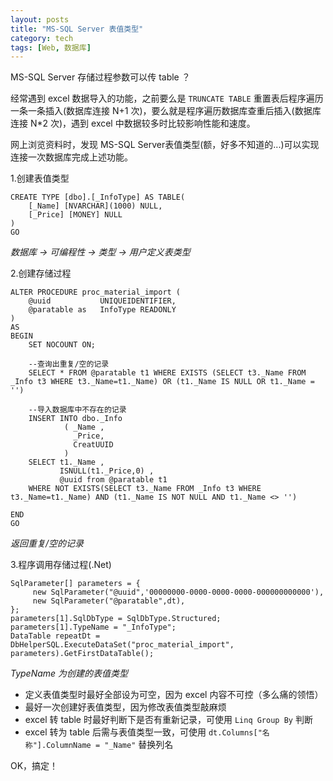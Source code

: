 ```yaml
---
layout: posts
title: "MS-SQL Server 表值类型"
category: tech
tags: [Web, 数据库]
---
```


MS-SQL Server 存储过程参数可以传 table ？

<!--break-->

经常遇到 excel 数据导入的功能，之前要么是 `TRUNCATE TABLE` 重置表后程序遍历一条一条插入(数据库连接 N+1 次)，要么就是程序遍历数据库查重后插入(数据库连接 N*2 次)，遇到 excel 中数据较多时比较影响性能和速度。

网上浏览资料时，发现 MS-SQL Server表值类型(额，好多不知道的...)可以实现连接一次数据库完成上述功能。

1.创建表值类型

	CREATE TYPE [dbo].[_InfoType] AS TABLE(
		[_Name] [NVARCHAR](1000) NULL,
		[_Price] [MONEY] NULL
	)
	GO

*数据库 -> 可编程性 -> 类型 -> 用户定义表类型*

2.创建存储过程

	ALTER PROCEDURE proc_material_import (
		@uuid			UNIQUEIDENTIFIER,
		@paratable as   InfoType READONLY
	)
	AS 
	BEGIN
		SET NOCOUNT ON;

		--查询出重复/空的记录
		SELECT * FROM @paratable t1 WHERE EXISTS (SELECT t3._Name FROM _Info t3 WHERE t3._Name=t1._Name) OR (t1._Name IS NULL OR t1._Name = '')

		--导入数据库中不存在的记录
		INSERT INTO dbo._Info
				( _Name ,
				  _Price,
				  CreatUUID
				)
		SELECT t1._Name ,
			   ISNULL(t1._Price,0) ,
			   @uuid from @paratable t1 
		WHERE NOT EXISTS(SELECT t3._Name FROM _Info t3 WHERE t3._Name=t1._Name) AND (t1._Name IS NOT NULL AND t1._Name <> '')

	END
	GO

*返回重复/空的记录*

3.程序调用存储过程(.Net)

	SqlParameter[] parameters = {
		 new SqlParameter("@uuid",'00000000-0000-0000-0000-000000000000'),
		 new SqlParameter("@paratable",dt),
	};
	parameters[1].SqlDbType = SqlDbType.Structured;
	parameters[1].TypeName = "_InfoType";
	DataTable repeatDt = DbHelperSQL.ExecuteDataSet("proc_material_import", parameters).GetFirstDataTable();

*TypeName 为创建的表值类型*

- 定义表值类型时最好全部设为可空，因为 excel 内容不可控（多么痛的领悟）
- 最好一次创建好表值类型，因为修改表值类型敲麻烦
- excel 转 table 时最好判断下是否有重新记录，可使用 `Linq Group By` 判断
- excel 转为 table 后需与表值类型一致，可使用 `dt.Columns["名称"].ColumnName = "_Name"` 替换列名

OK，搞定！
